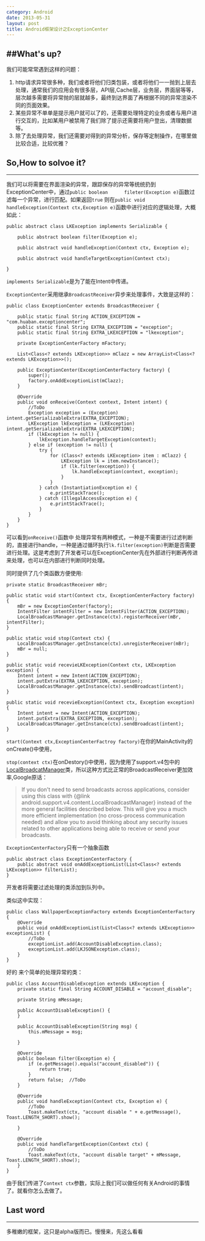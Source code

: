 ```yaml
---
category: Android
date: 2013-05-31
layout: post
title: Android框架设计之ExceptionCenter
---
```


##What's up?
---
我们可能常常遇到这样的问题：

1. http请求异常很多种，我们或者将他们归类包装，或者将他们一一抛到上层去处理，通常我们的应用会有很多层，API层,Cache层，业务层，界面层等等，层次越多需要将异常抛的层就越多，最终到达界面了再根据不同的异常渲染不同的页面效果。
2. 某些异常不单单是提示用户就可以了的，还需要处理特定的业务或者与用户进行交互的，比如某用户被禁用了我们除了提示还需要将用户登出，清理数据等。
3. 除了去处理异常，我们还需要对得到的异常分析，保存等定制操作，在哪里做比较合适，比较优雅？

## So,How to solvoe it?
---
我们可以将需要在界面渲染的异常，跟踪保存的异常等统统扔到 ExceptionCenter中，通过`public boolean      fileter(Exception e)`函数过滤每一个异常，进行匹配。如果返回`true` 则在`public void handleException(Context ctx,Exception e)`函数中进行对应的逻辑处理，大概如此：

```
public abstract class LKException implements Serializable {

    public abstract boolean filter(Exception e);

    public abstract void handleException(Context ctx, Exception e);

    public abstract void handleTargetException(Context ctx);

}

```

`implements Serializable`是为了能在Intent中传递。

`ExceptionCenter`采用继承`BroadcastReceiver`异步来处理事件，大致是这样的：

```
public class ExceptionCenter extends BroadcastReceiver {

    public static final String ACTION_EXCEPTION = "com.huaban.exceptioncenter";
    public static final String EXTRA_EXCEPTION = "exception";
    public static final String EXTRA_LKEXCEPTION = "lkexception";

    private ExceptionCenterFactory mFactory;

    List<Class<? extends LKException>> mClazz = new ArrayList<Class<? extends LKException>>();

    public ExceptionCenter(ExceptionCenterFactory factory) {
        super();
        factory.onAddExceptionList(mClazz);
    }

    @Override
    public void onReceive(Context context, Intent intent) {
        //ToDo
        Exception exception = (Exception) intent.getSerializableExtra(EXTRA_EXCEPTION);
        LKException lkException = (LKException) intent.getSerializableExtra(EXTRA_LKEXCEPTION);
        if (lkException != null) {
            lkException.handleTargetException(context);
        } else if (exception != null) {
            try {
                for (Class<? extends LKException> item : mClazz) {
                    LKException lk = item.newInstance();
                    if (lk.filter(exception)) {
                        lk.handleException(context, exception);
                    }
                }
            } catch (InstantiationException e) {
                e.printStackTrace();
            } catch (IllegalAccessException e) {
                e.printStackTrace();
            }
        }
    }
}
```

可以看到`onReceive()`函数中 处理异常有两种模式，一种是不需要进行过滤判断的，直接进行handle，一种是通过循环执行`lk.filter(exception)`判断是否需要进行处理。这是考虑到了开发者可以在ExceptionCenter先在外部进行判断再传进来处理，也可以在内部进行判断同时处理。

同时提供了几个类函数方便使用:

```
private static BroadcastReceiver mBr;

public static void start(Context ctx, ExceptionCenterFactory factory) {
	mBr = new ExceptionCenter(factory);
    IntentFilter intentFilter = new IntentFilter(ACTION_EXCEPTION);
    LocalBroadcastManager.getInstance(ctx).registerReceiver(mBr, intentFilter);
}

public static void stop(Context ctx) {
	LocalBroadcastManager.getInstance(ctx).unregisterReceiver(mBr);
    mBr = null;
}

public static void recevieLKException(Context ctx, LKException exception) {
    Intent intent = new Intent(ACTION_EXCEPTION);
    intent.putExtra(EXTRA_LKEXCEPTION, exception);
    LocalBroadcastManager.getInstance(ctx).sendBroadcast(intent);
}

public static void recevieException(Context ctx, Exception exception) {
    Intent intent = new Intent(ACTION_EXCEPTION);
    intent.putExtra(EXTRA_EXCEPTION, exception);
    LocalBroadcastManager.getInstance(ctx).sendBroadcast(intent);
}
```

`start(Context ctx,ExceptionCenterFactroy factory)`在你的MainActivity的onCreate()中使用，

`stop(context ctx)`在onDestory()中使用，因为使用了support.v4包中的[LocalBroadcatManager](http://developer.android.com/reference/android/support/v4/content/LocalBroadcastManager.html)类，所以这种方式比正常的BroadcastReceiver更加效率,Google原话：


>If you don't need to send broadcasts across applications, consider using
this class with {@link android.support.v4.content.LocalBroadcastManager} instead
of the more general facilities described below.  This will give you a much
more efficient implementation (no cross-process communication needed) and allow
you to avoid thinking about any security issues related to other applications
being able to receive or send your broadcasts.


`ExceptionCenterFactory`只有一个抽象函数

```
public abstract class ExceptionCenterFactory {
    public abstract void onAddExceptionList(List<Class<? extends LKException>> filterList);
}
```
开发者将需要过滤处理的类添加到队列中。

类似这中实现：

```
public class WallpaperExceptionFactory extends ExceptionCenterFactory {
    @Override
    public void onAddExceptionList(List<Class<? extends LKException>> exceptionList) {
        //ToDo
        exceptionList.add(AccountDisableException.class);
        exceptionList.add(LKJSONException.class);
    }
}
```

好的 来个简单的处理异常的类：

```
public class AccountDisableException extends LKException {
    private static final String ACCOUNT_DISABLE = "account_disable";

    private String mMessage;

    public AccountDisableException() {
    }

    public AccountDisableException(String msg) {
        this.mMessage = msg;

    }

    @Override
    public boolean filter(Exception e) {
        if (e.getMessage().equals("account_disabled")) {
            return true;
        }
        return false;  //ToDo
    }

    @Override
    public void handleException(Context ctx, Exception e) {
        //ToDo
        Toast.makeText(ctx, "account disable " + e.getMessage(), Toast.LENGTH_SHORT).show();

    }

    @Override
    public void handleTargetException(Context ctx) {
        //ToDo
        Toast.makeText(ctx, "account disable target" + mMessage, Toast.LENGTH_SHORT).show();
    }
}
```

由于我们传进了`Context ctx`参数，实际上我们可以做任何有关Android的事情了。就看你怎么去做了。

## Last word
---
多稚嫩的框架，这只是alpha版而已。慢慢来，先这么看看
